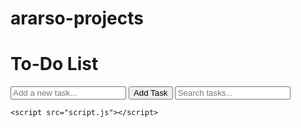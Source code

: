 # ararso-projects
<!DOCTYPE html>
<html lang="en">
<head>
    <meta charset="UTF-8">
    <meta name="viewport" content="width=device-width, initial-scale=1.0">
    <title>To-Do List App</title>
    <link rel="stylesheet" href="styles.css">
</head>
<body>
    <div class="container">
        <h1>To-Do List</h1>
        <input type="text" id="task-input" placeholder="Add a new task...">
        <button id="add-task-btn">Add Task</button>
        <input type="text" id="search-input" placeholder="Search tasks...">
        <ul id="task-list"></ul>
    </div>

    <script src="script.js"></script>
</body>
</html>
